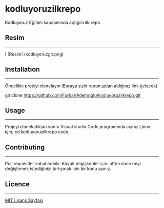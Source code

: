 # kodluyoruzilkrepo
Kodluyoruz Eğitimi kapsamında açtığım ilk repo

## Resim
----------------------------------------------------------------------------------------------
! [Resim] (kodluyoruzgit.png)

## Installation 
-------------------------------------------------------------------------------------------------
Öncelikle projeyi clonelayın (Buraya sizin reponuzdan aldığınız link gelecek)

git clone https://github.com/FurkanAdemoglu/kodluyoruzilkrepo.git

## Usage
-------------------------------------------------------------------------------------------
Projeyi cloneladıktan sonra Visual studio Code programında açınız
Linux için;
cd kodluyoruzilkrepo
code.

## Contributing 
------------------------------------------------------------------------------------------
Pull requestler kabul edeilir. Büyük değişkenler için lütfen önce neyi değiştirmek istediğinizi tartışmak için bir konu açınız.

## Licence
------------------------------------------------------------------------------------------------
[MIT Lisans Sayfası](https://choosealicense.com/licenses/mit/)


